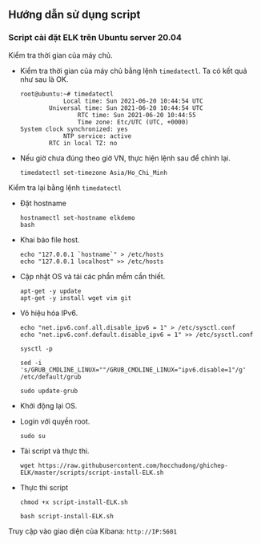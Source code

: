 ## Hướng dẫn sử dụng script

### Script cài đặt ELK trên Ubuntu server 20.04

Kiểm tra thời gian của máy chủ.

- Kiểm tra thời gian của máy chủ bằng lệnh `timedatectl`. Ta có kết quả như sau là OK.
    ```
    root@ubuntu:~# timedatectl
                Local time: Sun 2021-06-20 10:44:54 UTC
            Universal time: Sun 2021-06-20 10:44:54 UTC
                    RTC time: Sun 2021-06-20 10:44:55
                    Time zone: Etc/UTC (UTC, +0000)
    System clock synchronized: yes
                NTP service: active
            RTC in local TZ: no
    ```

- Nếu giờ chưa đúng theo giờ VN, thực hiện lệnh sau để chỉnh lại.
    ```
    timedatectl set-timezone Asia/Ho_Chi_Minh
    ```

Kiểm tra lại bằng lệnh `timedatectl`

- Đặt hostname
    ```
    hostnamectl set-hostname elkdemo
    bash
    ```
- Khai báo file host.
    ```
    echo "127.0.0.1 `hostname`" > /etc/hosts
    echo "127.0.0.1 localhost" >> /etc/hosts
    ```



- Cập nhật OS và tải các phần mềm cần thiết. 
    ```
    apt-get -y update 
    apt-get -y install wget vim git
    ```

- Vô hiệu hóa IPv6.
    ```
    echo "net.ipv6.conf.all.disable_ipv6 = 1" > /etc/sysctl.conf
    echo "net.ipv6.conf.default.disable_ipv6 = 1" >> /etc/sysctl.conf

    sysctl -p
    ```

    ```
    sed -i 's/GRUB_CMDLINE_LINUX=""/GRUB_CMDLINE_LINUX="ipv6.disable=1"/g' /etc/default/grub

    sudo update-grub
    ```

- Khởi động lại OS.

- Login với quyền root.

    ```
    sudo su 
    ```
- Tải script và thực thi.
    ```
    wget https://raw.githubusercontent.com/hocchudong/ghichep-ELK/master/scripts/script-install-ELK.sh
    ```

- Thực thi script
    ```
    chmod +x script-install-ELK.sh

    bash script-install-ELK.sh
    ```

Truy cập vào giao diện của Kibana: `http://IP:5601`
